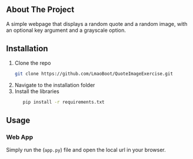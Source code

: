## About The Project
A simple webpage that displays a random quote and a random image, with an optional key argument and a grayscale option.

## Installation
1. Clone the repo
   ```sh
   git clone https://github.com/LmaoBoot/QuoteImageExercise.git
   ```
2. Navigate to the installation folder
3. Install the libraries
   ```sh
      pip install -r requirements.txt
   ``` 
## Usage
### Web App
Simply run the (`app.py`) file and open the local url in your browser.
